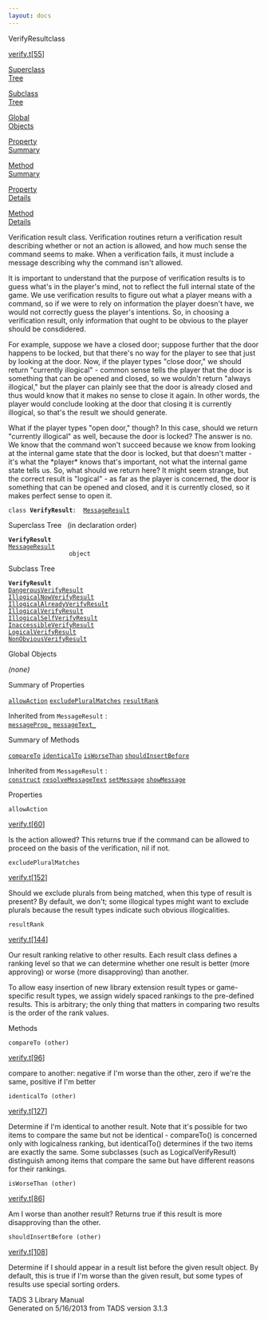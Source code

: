 ```yaml
---
layout: docs
---
```

<span class="title">VerifyResult</span><span class="type">class</span>

[verify.t](../file/verify.t.html)\[[55](../source/verify.t.html#55)\]

[Superclass  
Tree](#_SuperClassTree_)

[Subclass  
Tree](#_SubClassTree_)

[Global  
Objects](#_ObjectSummary_)

[Property  
Summary](#_PropSummary_)

[Method  
Summary](#_MethodSummary_)

[Property  
Details](#_Properties_)

[Method  
Details](#_Methods_)



Verification result class. Verification routines return a verification
result describing whether or not an action is allowed, and how much
sense the command seems to make. When a verification fails, it must
include a message describing why the command isn't allowed.

It is important to understand that the purpose of verification results
is to guess what's in the player's mind, not to reflect the full
internal state of the game. We use verification results to figure out
what a player means with a command, so if we were to rely on information
the player doesn't have, we would not correctly guess the player's
intentions. So, in choosing a verification result, only information that
ought to be obvious to the player should be consdidered.

For example, suppose we have a closed door; suppose further that the
door happens to be locked, but that there's no way for the player to see
that just by looking at the door. Now, if the player types "close door,"
we should return "currently illogical" - common sense tells the player
that the door is something that can be opened and closed, so we wouldn't
return "always illogical," but the player can plainly see that the door
is already closed and thus would know that it makes no sense to close it
again. In other words, the player would conclude looking at the door
that closing it is currently illogical, so that's the result we should
generate.

What if the player types "open door," though? In this case, should we
return "currently illogical" as well, because the door is locked? The
answer is no. We know that the command won't succeed because we know
from looking at the internal game state that the door is locked, but
that doesn't matter - it's what the \*player\* knows that's important,
not what the internal game state tells us. So, what should we return
here? It might seem strange, but the correct result is "logical" - as
far as the player is concerned, the door is something that can be opened
and closed, and it is currently closed, so it makes perfect sense to
open it.

`class `**`VerifyResult`**` :   `[`MessageResult`](../object/MessageResult.html)



<span id="_SuperClassTree_"></span>



<span class="hdln">Superclass Tree</span>   (in declaration order)



**`VerifyResult`**  
[`MessageResult`](../object/MessageResult.html)  
`                 object`  
<span id="_SubClassTree_"></span>



<span class="hdln">Subclass Tree</span>  



**`VerifyResult`**  
[`DangerousVerifyResult`](../object/DangerousVerifyResult.html)  
[`IllogicalNowVerifyResult`](../object/IllogicalNowVerifyResult.html)  
[`IllogicalAlreadyVerifyResult`](../object/IllogicalAlreadyVerifyResult.html)  
[`IllogicalVerifyResult`](../object/IllogicalVerifyResult.html)  
[`IllogicalSelfVerifyResult`](../object/IllogicalSelfVerifyResult.html)  
[`InaccessibleVerifyResult`](../object/InaccessibleVerifyResult.html)  
[`LogicalVerifyResult`](../object/LogicalVerifyResult.html)  
[`NonObviousVerifyResult`](../object/NonObviousVerifyResult.html)  
<span id="_ObjectSummary_"></span>



<span class="hdln">Global Objects</span>  



*(none)* <span id="_PropSummary_"></span>



<span class="hdln">Summary of Properties</span>  



[`allowAction`](#allowAction) [`excludePluralMatches`](#excludePluralMatches) [`resultRank`](#resultRank)

Inherited from `MessageResult` :  
[`messageProp_`](../object/MessageResult.html#messageProp_) [`messageText_`](../object/MessageResult.html#messageText_)

<span id="_MethodSummary_"></span>



<span class="hdln">Summary of Methods</span>  



[`compareTo`](#compareTo) [`identicalTo`](#identicalTo) [`isWorseThan`](#isWorseThan) [`shouldInsertBefore`](#shouldInsertBefore)

Inherited from `MessageResult` :  
[`construct`](../object/MessageResult.html#construct) [`resolveMessageText`](../object/MessageResult.html#resolveMessageText) [`setMessage`](../object/MessageResult.html#setMessage) [`showMessage`](../object/MessageResult.html#showMessage)

<span id="_Properties_"></span>



<span class="hdln">Properties</span>  



<span id="allowAction"></span>

`allowAction`

[verify.t](../file/verify.t.html)\[[60](../source/verify.t.html#60)\]



Is the action allowed? This returns true if the command can be allowed
to proceed on the basis of the verification, nil if not.



<span id="excludePluralMatches"></span>

`excludePluralMatches`

[verify.t](../file/verify.t.html)\[[152](../source/verify.t.html#152)\]



Should we exclude plurals from being matched, when this type of result
is present? By default, we don't; some illogical types might want to
exclude plurals because the result types indicate such obvious
illogicalities.



<span id="resultRank"></span>

`resultRank`

[verify.t](../file/verify.t.html)\[[144](../source/verify.t.html#144)\]



Our result ranking relative to other results. Each result class defines
a ranking level so that we can determine whether one result is better
(more approving) or worse (more disapproving) than another.

To allow easy insertion of new library extension result types or
game-specific result types, we assign widely spaced rankings to the
pre-defined results. This is arbitrary; the only thing that matters in
comparing two results is the order of the rank values.



<span id="_Methods_"></span>



<span class="hdln">Methods</span>  



<span id="compareTo"></span>

`compareTo (other)`

[verify.t](../file/verify.t.html)\[[96](../source/verify.t.html#96)\]



compare to another: negative if I'm worse than the other, zero if we're
the same, positive if I'm better



<span id="identicalTo"></span>

`identicalTo (other)`

[verify.t](../file/verify.t.html)\[[127](../source/verify.t.html#127)\]



Determine if I'm identical to another result. Note that it's possible
for two items to compare the same but not be identical - compareTo() is
concerned only with logicalness ranking, but identicalTo() determines if
the two items are exactly the same. Some subclasses (such as
LogicalVerifyResult) distinguish among items that compare the same but
have different reasons for their rankings.



<span id="isWorseThan"></span>

`isWorseThan (other)`

[verify.t](../file/verify.t.html)\[[86](../source/verify.t.html#86)\]



Am I worse than another result? Returns true if this result is more
disapproving than the other.



<span id="shouldInsertBefore"></span>

`shouldInsertBefore (other)`

[verify.t](../file/verify.t.html)\[[108](../source/verify.t.html#108)\]



Determine if I should appear in a result list before the given result
object. By default, this is true if I'm worse than the given result, but
some types of results use special sorting orders.





TADS 3 Library Manual  
Generated on 5/16/2013 from TADS version 3.1.3


